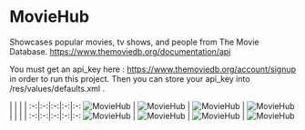 # MovieHub
Showcases popular movies, tv shows, and people from The Movie Database.
https://www.themoviedb.org/documentation/api

You must get an api_key here : https://www.themoviedb.org/account/signup
in order to run this project.  Then you can store your api_key into /res/values/defaults.xml . 

   |   |   |   |
:-:|:-:|:-:|:-:|:-:
![MovieHub](https://raw.githubusercontent.com/lawloretienne/MovieHub/master/images/MovieHub_Screenshot_1.png)   |   ![MovieHub](https://raw.githubusercontent.com/lawloretienne/MovieHub/master/images/MovieHub_Screenshot_2.png)   |   ![MovieHub](https://raw.githubusercontent.com/lawloretienne/MovieHub/master/images/MovieHub_Screenshot_3.png)   |   ![MovieHub](https://raw.githubusercontent.com/lawloretienne/MovieHub/master/images/MovieHub_Screenshot_4.png)
   |   |   |   |
:-:|:-:|:-:|:-:|:-:
![MovieHub](https://raw.githubusercontent.com/lawloretienne/MovieHub/master/images/MovieHub_Screenshot_5.png)   |   ![MovieHub](https://raw.githubusercontent.com/lawloretienne/MovieHub/master/images/MovieHub_Screenshot_6.png)   |   ![MovieHub](https://raw.githubusercontent.com/lawloretienne/MovieHub/master/images/MovieHub_Screenshot_7.png)   |   ![MovieHub](https://raw.githubusercontent.com/lawloretienne/MovieHub/master/images/MovieHub_Screenshot_8.png)
